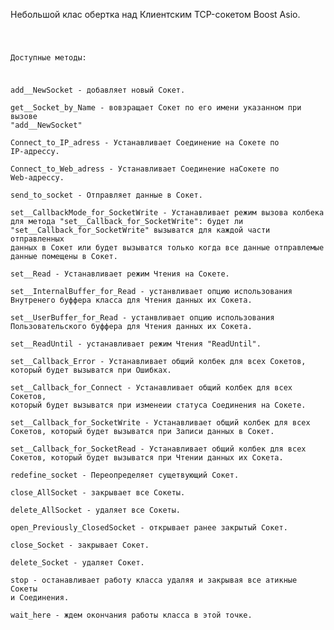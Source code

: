Небольшой клас обертка над Клиентским TCP-сокетом Boost Asio.

<code>

Доступные методы:

add__NewSocket                     - добавляет новый Сокет.  
get__Socket_by_Name                - вовзращает Сокет по его имени указанном при вызове "add__NewSocket"  
Connect_to_IP_adress               - Устанавливает Соединение на Сокете по IP-адрессу.  
Connect_to_Web_adress              - Устанавливает Соединение наСокете по Web-адрессу.  
send_to_socket                     - Отправляет данные в Сокет.  
set__CallbackMode_for_SocketWrite  - Устанавливает режим вызова колбека для метода "set__Callback_for_SocketWrite": будет ли "set__Callback_for_SocketWrite" вызыватся для каждой части отправленных данных в Сокет или будет вызыватся только когда все данные отправлемые данные помещены в Сокет.  
set__Read                          - Устанавливает режим Чтения на Сокете.  
set__InternalBuffer_for_Read       - устанвливает опцию использования Внутренего буффера класса для Чтения данных их Сокета.  
set__UserBuffer_for_Read           - устанвливает опцию использования Пользовательского буффера для Чтения данных их Сокета.  
set__ReadUntil                     - устанавливает режим Чтения "ReadUntil".  
set__Callback_Error                - Устанавливает общий колбек для всех Сокетов, который будет вызыватся при Ошибках.   
set__Callback_for_Connect          - Устанавливает общий колбек для всех Сокетов, который будет вызыватся при изменеии статуса Соединения на Сокете.  
set__Callback_for_SocketWrite      - Устанавливает общий колбек для всех Сокетов, который будет вызыватся при Записи данных в Сокет.  
set__Callback_for_SocketRead       - Устанавливает общий колбек для всех Сокетов, который будет вызыватся при Чтении данных их Сокета.  
redefine_socket                    - Переопределяет сущетвующий Сокет.  
close_AllSocket                    - закрывает все Сокеты.  
delete_AllSocket                   - удаляет все Сокеты.  
open_Previously_ClosedSocket       - открывает ранее закрытый Сокет.  
close_Socket                       - закрывает Сокет.  
delete_Socket                      - удаляет Сокет.  
stop                               - останавливает работу класса удаляя и закрывая все атикные Сокеты и Соединения.  
wait_here                          - ждем окончания работы класса в этой точке.  

</code>

